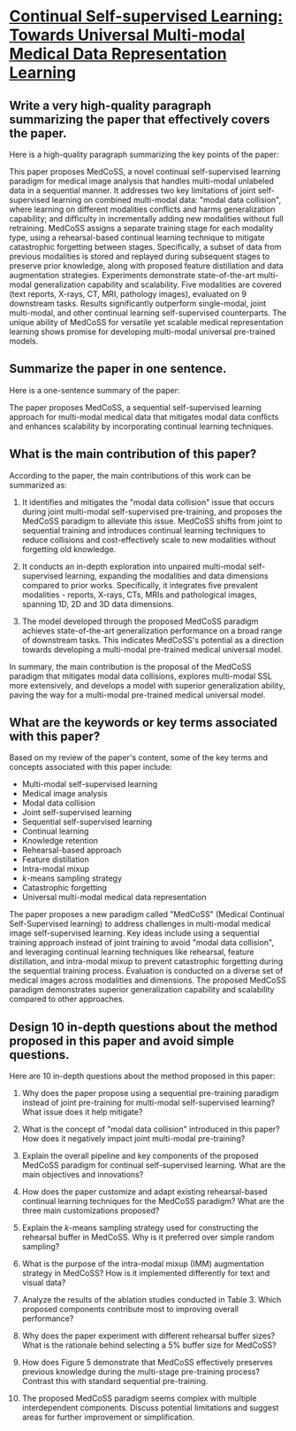 # [Continual Self-supervised Learning: Towards Universal Multi-modal   Medical Data Representation Learning](https://arxiv.org/abs/2311.17597)

## Write a very high-quality paragraph summarizing the paper that effectively covers the paper.

 Here is a high-quality paragraph summarizing the key points of the paper:

This paper proposes MedCoSS, a novel continual self-supervised learning paradigm for medical image analysis that handles multi-modal unlabeled data in a sequential manner. It addresses two key limitations of joint self-supervised learning on combined multi-modal data: "modal data collision", where learning on different modalities conflicts and harms generalization capability; and difficulty in incrementally adding new modalities without full retraining. MedCoSS assigns a separate training stage for each modality type, using a rehearsal-based continual learning technique to mitigate catastrophic forgetting between stages. Specifically, a subset of data from previous modalities is stored and replayed during subsequent stages to preserve prior knowledge, along with proposed feature distillation and data augmentation strategies. Experiments demonstrate state-of-the-art multi-modal generalization capability and scalability. Five modalities are covered (text reports, X-rays, CT, MRI, pathology images), evaluated on 9 downstream tasks. Results significantly outperform single-modal, joint multi-modal, and other continual learning self-supervised counterparts. The unique ability of MedCoSS for versatile yet scalable medical representation learning shows promise for developing multi-modal universal pre-trained models.


## Summarize the paper in one sentence.

 Here is a one-sentence summary of the paper:

The paper proposes MedCoSS, a sequential self-supervised learning approach for multi-modal medical data that mitigates modal data conflicts and enhances scalability by incorporating continual learning techniques.


## What is the main contribution of this paper?

 According to the paper, the main contributions of this work can be summarized as:

1. It identifies and mitigates the "modal data collision" issue that occurs during joint multi-modal self-supervised pre-training, and proposes the MedCoSS paradigm to alleviate this issue. MedCoSS shifts from joint to sequential training and introduces continual learning techniques to reduce collisions and cost-effectively scale to new modalities without forgetting old knowledge.

2. It conducts an in-depth exploration into unpaired multi-modal self-supervised learning, expanding the modalities and data dimensions compared to prior works. Specifically, it integrates five prevalent modalities - reports, X-rays, CTs, MRIs and pathological images, spanning 1D, 2D and 3D data dimensions. 

3. The model developed through the proposed MedCoSS paradigm achieves state-of-the-art generalization performance on a broad range of downstream tasks. This indicates MedCoSS's potential as a direction towards developing a multi-modal pre-trained medical universal model.

In summary, the main contribution is the proposal of the MedCoSS paradigm that mitigates modal data collisions, explores multi-modal SSL more extensively, and develops a model with superior generalization ability, paving the way for a multi-modal pre-trained medical universal model.


## What are the keywords or key terms associated with this paper?

 Based on my review of the paper's content, some of the key terms and concepts associated with this paper include:

- Multi-modal self-supervised learning
- Medical image analysis
- Modal data collision
- Joint self-supervised learning
- Sequential self-supervised learning 
- Continual learning
- Knowledge retention
- Rehearsal-based approach
- Feature distillation
- Intra-modal mixup
- $k$-means sampling strategy
- Catastrophic forgetting
- Universal multi-modal medical data representation

The paper proposes a new paradigm called "MedCoSS" (Medical Continual Self-Supervised learning) to address challenges in multi-modal medical image self-supervised learning. Key ideas include using a sequential training approach instead of joint training to avoid "modal data collision", and leveraging continual learning techniques like rehearsal, feature distillation, and intra-modal mixup to prevent catastrophic forgetting during the sequential training process. Evaluation is conducted on a diverse set of medical images across modalities and dimensions. The proposed MedCoSS paradigm demonstrates superior generalization capability and scalability compared to other approaches.


## Design 10 in-depth questions about the method proposed in this paper and avoid simple questions.

 Here are 10 in-depth questions about the method proposed in this paper:

1. Why does the paper propose using a sequential pre-training paradigm instead of joint pre-training for multi-modal self-supervised learning? What issue does it help mitigate?

2. What is the concept of "modal data collision" introduced in this paper? How does it negatively impact joint multi-modal pre-training?

3. Explain the overall pipeline and key components of the proposed MedCoSS paradigm for continual self-supervised learning. What are the main objectives and innovations?  

4. How does the paper customize and adapt existing rehearsal-based continual learning techniques for the MedCoSS paradigm? What are the three main customizations proposed?

5. Explain the $k$-means sampling strategy used for constructing the rehearsal buffer in MedCoSS. Why is it preferred over simple random sampling?

6. What is the purpose of the intra-modal mixup (IMM) augmentation strategy in MedCoSS? How is it implemented differently for text and visual data?

7. Analyze the results of the ablation studies conducted in Table 3. Which proposed components contribute most to improving overall performance?

8. Why does the paper experiment with different rehearsal buffer sizes? What is the rationale behind selecting a 5% buffer size for MedCoSS?  

9. How does Figure 5 demonstrate that MedCoSS effectively preserves previous knowledge during the multi-stage pre-training process? Contrast this with standard sequential pre-training.

10. The proposed MedCoSS paradigm seems complex with multiple interdependent components. Discuss potential limitations and suggest areas for further improvement or simplification.

